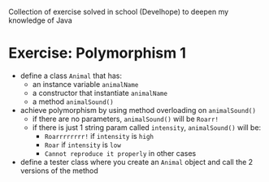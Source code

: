 Collection of exercise solved in school (Develhope) to deepen my knowledge of Java

# Exercise: Polymorphism 1
* define a class `Animal` that has:
  * an instance variable `animalName`
  * a constructor that instantiate `animalName`
  * a method `animalSound()`
* achieve polymorphism by using method overloading on `animalSound()`
  * if there are no parameters, `animalSound()` will be `Roarr!`
  * if there is just 1 string param called `intensity`, `animalSound()` will be:
    * `Roarrrrrrrr!` if `intensity` is `high`
    * `Roar` if `intensity` is `low`
    * `Cannot reproduce it properly` in other cases
* define a tester class where you create an `Animal` object and call the 2 versions of the method
